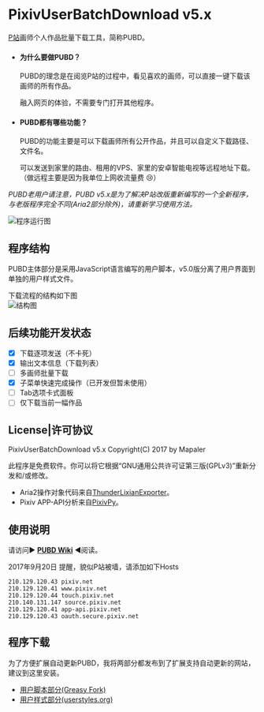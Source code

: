 # PixivUserBatchDownload v5.x
[P站](http://www.pixiv.net/member.php?id=3896348)画师个人作品批量下载工具，简称PUBD。

* #### 为什么要做PUBD？
  PUBD的理念是在阅览P站的过程中，看见喜欢的画师，可以直接一键下载该画师的所有作品。

  融入网页的体验，不需要专门打开其他程序。
  
* #### PUBD都有哪些功能？
  PUBD的功能主要是可以下载画师所有公开作品，并且可以自定义下载路径、文件名。
  
  可以发送到家里的路由、租用的VPS、家里的安卓智能电视等远程地址下载。（做远程主要是因为我单位上网收流量费 :cry:）

*PUBD老用户请注意，PUBD v5.x是为了解决P站改版重新编写的一个全新程序，与老版程序完全不同(Aria2部分除外)，请重新学习使用方法。*

![程序运行图](http://ww4.sinaimg.cn/large/6c84b2d6gw1fbnrf6o7nuj20px0g50w8.jpg)

## 程序结构
PUBD主体部分是采用JavaScript语言编写的用户脚本，v5.0版分离了用户界面到单独的用户样式文件。

下载流程的结构如下图<br>
![结构图](http://ww1.sinaimg.cn/large/6c84b2d6gw1fbnmzq72bdj20jj0ff3za.jpg)

## 后续功能开发状态
- [x] 下载逐项发送（不卡死）
- [x] 输出文本信息（下载列表）
- [ ] 多画师批量下载
- [x] 子菜单快速完成操作（已开发但暂未使用）
- [ ] Tab选项卡式面板
- [ ] 仅下载当前一幅作品

## License|许可协议
PixivUserBatchDownload v5.x Copyright(C) 2017 by Mapaler

此程序是免费软件。你可以将它根据“GNU通用公共许可证第三版(GPLv3)”重新分发和/或修改。

* Aria2操作对象代码来自[ThunderLixianExporter](https://github.com/binux/ThunderLixianExporter)。
* Pixiv APP-API分析来自[PixivPy](https://github.com/upbit/pixivpy)。

## 使用说明
请访问▶ **[PUBD Wiki](https://github.com/Mapaler/PixivUserBatchDownload/wiki)** ◀阅读。

2017年9月20日 提醒，貌似P站被墙，请添加如下Hosts
```
210.129.120.43 pixiv.net
210.129.120.41 www.pixiv.net
210.129.120.44 touch.pixiv.net
210.140.131.147 source.pixiv.net
210.129.120.41 app-api.pixiv.net
210.129.120.43 oauth.secure.pixiv.net
```

## 程序下载
为了方便扩展自动更新PUBD，我将两部分都发布到了扩展支持自动更新的网站，建议到这里安装。

* [用户脚本部分(Greasy Fork)](https://greasyfork.org/zh-CN/scripts/17879)
* [用户样式部分(userstyles.org)](https://userstyles.org/styles/137583)